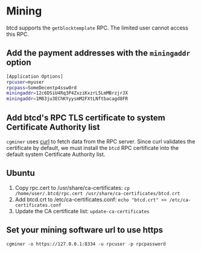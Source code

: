 # Mining

btcd supports the `getblocktemplate` RPC.
The limited user cannot access this RPC.

## Add the payment addresses with the `miningaddr` option

```bash
[Application Options]
rpcuser=myuser
rpcpass=SomeDecentp4ssw0rd
miningaddr=12c6DSiU4Rq3P4ZxziKxzrL5LmMBrzjrJX
miningaddr=1M83ju3EChKYyysmM2FXtLNftbacagd8FR
```

## Add btcd's RPC TLS certificate to system Certificate Authority list

`cgminer` uses [curl](http://curl.haxx.se/) to fetch data from the RPC server.
Since curl validates the certificate by default, we must install the `btcd` RPC
certificate into the default system Certificate Authority list.

## Ubuntu

1. Copy rpc.cert to /usr/share/ca-certificates: `cp /home/user/.btcd/rpc.cert /usr/share/ca-certificates/btcd.crt`
2. Add btcd.crt to /etc/ca-certificates.conf: `echo "btcd.crt" >> /etc/ca-certificates.conf`
3. Update the CA certificate list: `update-ca-certificates`

## Set your mining software url to use https

`cgminer -o https://127.0.0.1:8334 -u rpcuser -p rpcpassword`
